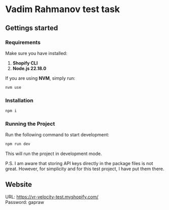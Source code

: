 # Vadim Rahmanov test task

## Gettings started

### Requirements

Make sure you have installed:
1. **Shopify CLI**
2. **Node.js 22.18.0**

If you are using **NVM**, simply run:

```bash
nvm use
```

### Installation

```bash
npm i
```

### Running the Project

Run the following command to start development:

```bash
npm run dev
```

This will run the project in development mode.

P.S. I am aware that storing API keys directly in the package files is not great. However, for simplicity and for this test project, I have put them there.

## Website

URL: https://vr-velocity-test.myshopify.com/
<br>
Password: gapraw

